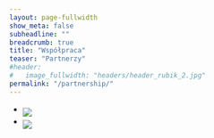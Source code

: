 ```yaml
---
layout: page-fullwidth
show_meta: false
subheadline: ""
breadcrumb: true
title: "Współpraca"
teaser: "Partnerzy"
#header:
#   image_fullwidth: "headers/header_rubik_2.jpg"
permalink: "/partnership/"
---
```


<ul class="small-block-grid-1 medium-block-grid-2 large-block-grid-3">
<li><a href="http://botland.com.pl/" target="_blank">
  <img align="middle" src="{{ site.urlimg }}/partnership/botland.jpg"/>
</li>
<li> 
  <a href="http://www.dps-software.pl" target="_blank">
  <img align="middle" src="{{ site.urlimg }}/partnership/dps.jpg">
</li>
</ul>

  



